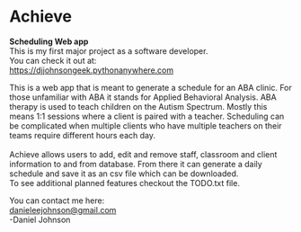 # Achieve
<b>Scheduling Web app</b><br/>
This is my first major project as a software developer.<br/>
You can check it out at:<br/>
https://djjohnsongeek.pythonanywhere.com<br/>

This is a web app that is meant to generate a schedule for an ABA clinic. For those unfamiliar with ABA it stands for Applied Behavioral Analysis. ABA therapy is used to teach children on the Autism Spectrum. Mostly this means 1:1 sessions where a client is paired with a teacher. Scheduling can be complicated when multiple clients who have multiple teachers on their teams require different hours each day.<br/>
<br/>
Achieve allows users to add, edit and remove staff, classroom and client information to and from database. From there it can generate a daily schedule and save it as an csv file which can be downloaded.<br/>
To see additional planned features checkout the TODO.txt file.
<br/>

You can contact me here:<br/> danieleejohnson@gmail.com<br/>
-Daniel Johnson
